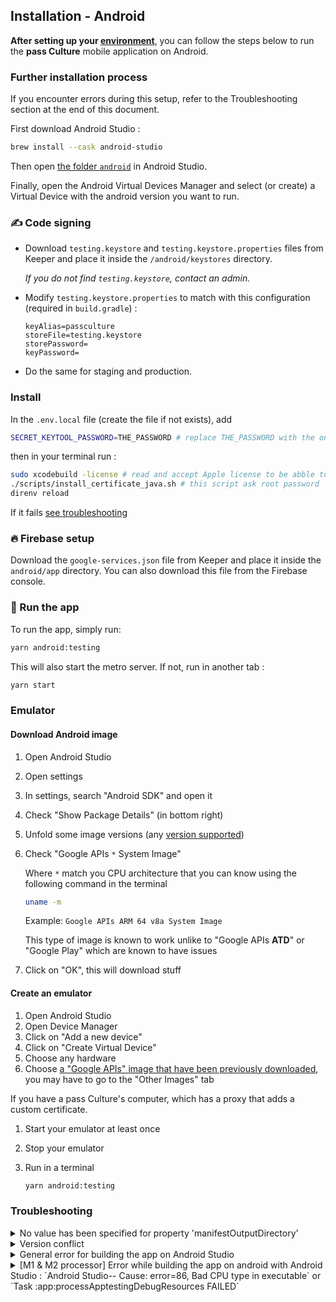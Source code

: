 ## Installation - Android

**After setting up your [environment](./setup.md)**, you can follow the steps below to run the **pass Culture** mobile application on Android.

### Further installation process

If you encounter errors during this setup, refer to the Troubleshooting section at the end of this document.

First download Android Studio :

```sh
brew install --cask android-studio
```

Then open [the folder `android`](./android/) in Android Studio.

Finally, open the Android Virtual Devices Manager and select (or create) a Virtual Device with the android version you want to run.

### ✍️ Code signing

- Download `testing.keystore` and `testing.keystore.properties` files from Keeper and place it inside the `/android/keystores` directory.

  _If you do not find `testing.keystore`, contact an admin._

- Modify `testing.keystore.properties` to match with this configuration (required in `build.gradle`) :

  ```
  keyAlias=passculture
  storeFile=testing.keystore
  storePassword=
  keyPassword=
  ```

- Do the same for staging and production.

### Install

In the `.env.local` file (create the file if not exists), add

```sh
SECRET_KEYTOOL_PASSWORD=THE_PASSWORD # replace THE_PASSWORD with the one from Keeper search for "Android keytool password"
```

then in your terminal run :

```sh
sudo xcodebuild -license # read and accept Apple license to be abble to use git inside Android Studio
./scripts/install_certificate_java.sh # this script ask root password
direnv reload
```

If it fails [see troubleshooting](./setup.md#troubleshooting)

### 🔥 Firebase setup

Download the `google-services.json` file from Keeper and place it inside the `android/app` directory. You can also download this file from the Firebase console.

### 🚀 Run the app

To run the app, simply run:

```sh
yarn android:testing
```

This will also start the metro server. If not, run in another tab :

```sh
yarn start
```

### Emulator

#### Download Android image

1. Open Android Studio
1. Open settings
1. In settings, search "Android SDK" and open it
1. Check "Show Package Details" (in bottom right)
1. Unfold some image versions (any [version supported](../../android/build.gradle))
1. Check "Google APIs `*` System Image"

   Where `*` match you CPU architecture that you can know using the following command in the terminal

   ```sh
   uname -m
   ```

   Example: `Google APIs ARM 64 v8a System Image`

   This type of image is known to work unlike to "Google APIs **ATD**" or "Google Play" which are known to have issues

1. Click on "OK", this will download stuff

#### Create an emulator

1. Open Android Studio
1. Open Device Manager
1. Click on "Add a new device"
1. Click on "Create Virtual Device"
1. Choose any hardware
1. Choose [a "Google APIs" image that have been previously downloaded](#download-android-image), you may have to go to the "Other Images" tab

If you have a pass Culture's computer, which has a proxy that adds a custom certificate.

1. Start your emulator at least once
1. Stop your emulator
1. Run in a terminal

   ```sh
   yarn android:testing
   ```

### Troubleshooting

<details>
  <summary>No value has been specified for property 'manifestOutputDirectory'</summary>

In Android Studio: File > Settings > Experimental > Gradle -> uncheck "Only sync the active variant" checkbox.

If you encounter an issue with JDK, install using `brew install --cask temurin@17` and add the path `JAVA_HOME=/Library/Java/JavaVirtualMachines/temurin-17.jdk/Contents/Home` in .zshrc

</details>
<details>
  <summary>Version conflict</summary>

It happens when you try to install with a build number _lower_ than the one already installed.

- Ensure that there is one

```bash
$ yarn run-android | grep 'INSTALL_FAILED_VERSION_DOWNGRADE'
```

- If no line containing `'INSTALL_FAILED_VERSION_DOWNGRADE'` is caught, this is not the problem
- If a line with `'INSTALL_FAILED_VERSION_DOWNGRADE'` is caught
→ **Uninstall the app on your emulator before building:**
</details>
<details>
  <summary>General error for building the app on Android Studio</summary>

These are the general solutions for errors :

run `cd android && ./gradlew clean` to clear the build directory.

on the root of the repository : `rm -rf node_modules` then `yarn` or `yarn install`, this will delete all the installed modules from the repo then reinstalled it.

Try to invalidate the cache: in Android Studio > open project's android folder > file tab > Invalidate caches/restart > Invalidate and restart

If you're on M1 or M2 Mac and the problem still remains, see the error below.

</details>
<details>
  <summary>[M1 & M2 processor] Error while building the app on android with Android Studio : `Android Studio-- Cause: error=86, Bad CPU type in executable` or `Task :app:processApptestingDebugResources FAILED`</summary>

If you get this error on M1 or M2 Mac, installing Rosetta 2 should solve the issue. You can install it with this command : `softwareupdate --install-rosetta`.

Rosetta will allow applications requiring Intel processor to run on M1 & M2 Mac.

</details>
